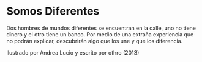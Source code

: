 Somos Diferentes
===

Dos hombres de mundos diferentes se encuentran en la calle, uno no tiene dinero y el otro tiene un banco. Por medio de una extraña experiencia que no podrán explicar, descubrirán algo que los une y que los diferencia.

Ilustrado por Andrea Lucio y escrito por othro
(2013)